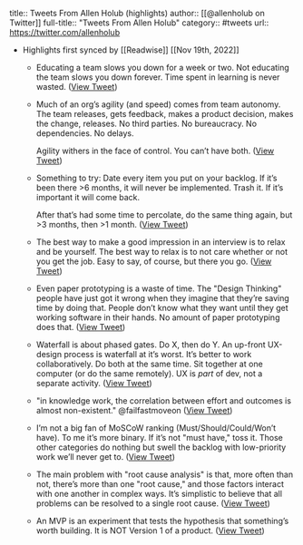 title:: Tweets From Allen Holub (highlights)
author:: [[@allenholub on Twitter]]
full-title:: "Tweets From Allen Holub"
category:: #tweets
url:: https://twitter.com/allenholub

- Highlights first synced by [[Readwise]] [[Nov 19th, 2022]]
	- Educating a team slows you down for a week or two. Not educating the team slows you down forever. Time spent in learning is never wasted. ([View Tweet](https://twitter.com/allenholub/status/1134704667328335873))
	- Much of an org’s agility (and speed) comes from team autonomy. The team releases, gets feedback, makes a product decision, makes the change, releases. No third parties. No bureaucracy. No dependencies. No delays. 
	  
	  Agility withers in the face of control. You can’t have both. ([View Tweet](https://twitter.com/allenholub/status/1402430506948460547))
	- Something to try: Date every item you put on your backlog. If it’s been there >6 months, it will never be implemented. Trash it. If it’s important it will come back.
	  
	  After that’s had some time to percolate, do the same thing again, but >3 months, then >1 month. ([View Tweet](https://twitter.com/allenholub/status/1407160252517150729))
	- The best way to make a good impression in an interview is to relax and be yourself. The best way to relax is to not care whether or not you get the job. Easy to say, of course, but there you go. ([View Tweet](https://twitter.com/allenholub/status/1409670741432279041))
	- Even paper prototyping is a waste of time. The "Design Thinking" people have just got it wrong when they imagine that they’re saving time by doing that. People don’t know what they want until they get working software in their hands. No amount of paper prototyping does that. ([View Tweet](https://twitter.com/allenholub/status/1433832682832625664))
	- Waterfall is about phased gates. Do X, then do Y. An up-front UX-design process is waterfall at it’s worst. It’s better to work collaboratively. Do both at the same time. Sit together at one computer (or do the same remotely). UX is _part_ of dev, not a separate activity. ([View Tweet](https://twitter.com/allenholub/status/1433862642221780993))
	- "in knowledge work, the correlation between effort and outcomes is almost non-existent." @failfastmoveon ([View Tweet](https://twitter.com/allenholub/status/1439697710878052355))
	- I’m not a big fan of MoSCoW ranking (Must/Should/Could/Won’t have). To me it’s more binary. If it’s not "must have," toss it. Those other categories do nothing but swell the backlog with low-priority work we’ll never get to. ([View Tweet](https://twitter.com/allenholub/status/1442586641340801027))
	- The main problem with "root cause analysis" is that, more often than not, there’s more than one "root cause," and those factors interact with one another in complex ways. It’s simplistic to believe that all problems can be resolved to a single root cause. ([View Tweet](https://twitter.com/allenholub/status/1454867664657162240))
	- An MVP is an experiment that tests the hypothesis that something’s worth building. It is NOT Version 1 of a product. ([View Tweet](https://twitter.com/allenholub/status/1479181061938503688))